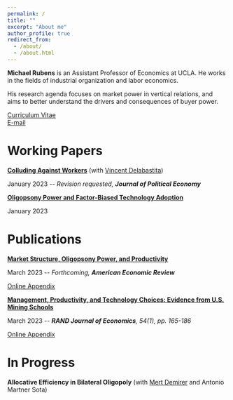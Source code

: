 ```yaml
---
permalink: /
title: ""
excerpt: "About me"
author_profile: true
redirect_from: 
  - /about/
  - /about.html
---
```

**Michael Rubens** is an Assistant Professor of Economics at UCLA. He works in the fields of industrial organization and labor economics. 

His research agenda focuses on market power in vertical relations, and aims to better understand the drivers and consequences of buyer power. 

[Curriculum Vitae](/files/cv_michaelrubens.pdf)  
[E-mail](mailto:rubens@econ.ucla.edu)

Working Papers
======

**[Colluding Against Workers](/files/Colluding_against_workers_round1.pdf)**  (with [Vincent Delabastita](https://sites.google.com/view/vincentdelabastita/home))

January 2023  --  _Revision requested, **Journal of Political Economy**_

**[Oligopsony Power and Factor-Biased Technology Adoption](/files/Techadoption_paper.pdf)**

January 2023   


Publications
======

**[Market Structure, Oligopsony Power, and Productivity](/files/AER_2021_0383_main.pdf)**

March 2023  --  _Forthcoming, **American Economic Review**_

[Online Appendix](/files/AER_2021_0383_appendix.pdf)


**[Management, Productivity, and Technology Choices: Evidence from U.S. Mining Schools](https://onlinelibrary.wiley.com/doi/10.1111/1756-2171.12434)**

March 2023 -- _**RAND Journal of Economics**, 54(1), pp. 165-186_

[Online Appendix](/files/mining_schools_online_appendix.pdf)



In Progress
======

**Allocative Efficiency in Bilateral Oligopoly** (with [Mert Demirer](https://www.mertdemirer.com/) and Antonio Martner Sota)

